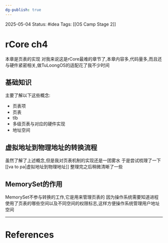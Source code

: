 ```yaml
---
dg-publish: true
---
```

2025-05-04
Status: #idea
Tags: [[OS Camp Stage 2]]

# rCore ch4

本章是页表的实现
对我来说这是rCore最难的章节了,本章内容多,代码量多,而且还与硬件紧密相关,做TuLoongOS的适配花了我不少时间

## 基础知识

主要了解以下这些概念:
- 页表项
- 页表
- tlb
- 多级页表与对应的硬件实现
- 地址空间

## 虚拟地址到物理地址的转换流程

虽然了解了上述概念,但是我对页表机制的实现还是一团雾水
于是尝试梳理了一下[[va to pa|虚拟地址到物理地址]]
整理完之后稍微清晰了一些

## MemorySet的作用
MemorySet不参与转换的工作,它是用来管理页表的
因为操作系统需要知道进程使用了页表的哪些空间以及不同空间的权限标志,这样方便操作系统管理用户地址空间

___
# References